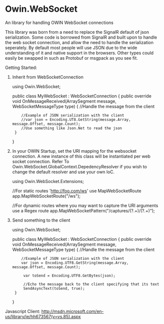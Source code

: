 Owin.WebSocket
==============

An library for handling OWIN WebSocket connections

This library was born from a need to replace the SignalR default of json serialization.  Some code is borrowed from SignalR and built upon to handle the web socket connection, and allow the need to handle the serialization seperately.  By default most people will use JSON due to the wide understanding of it and native support in the browsers.  Other types could easily be swapped in such as Protobuf or msgpack as you see fit. 


Getting Started:

1) Inherit from WebSocketConnection

    using Owin.WebSocket;

    public class MyWebSocket : WebSocketConnection
    {
        public override void OnMessageReceived(ArraySegment<byte> message, WebSocketMessageType type)
        {
           //Handle the message from the client
           
           //Example of JSON serialization with the client
           //var json = Encoding.UT8.GetString(message.Array, message.Offset, message.Count);
           //Use something like Json.Net to read the json
        }
    }

2) In your OWIN Startup, set the URI mapping for the websocket connection.  A new instance of this class will be instantiated per web socket connection.  Refer To Owin.WebSocket.GlobalContext.DepedencyResolver if you wish to change the default resolver and use your own IoC.

     using Owin.WebSocket.Extensions;

     //For static routes 'http://foo.com/ws' use MapWebSocketRoute
     app.MapWebSocketRoute<MyWebSocket>("/ws");

     //For dynamic routes where you may want to capture the URI arguments use a Regex route
     app.MapWebSocketPattern<MyWebSocket>("/captures/(?<capture1>.+)/(?<capture2>.+)");
     
     
3) Send something to the client

    using Owin.WebSocket;

    public class MyWebSocket : WebSocketConnection
    {
        public override void OnMessageReceived(ArraySegment<byte> message, WebSocketMessageType type)
        {
           //Handle the message from the client
           
           //Example of JSON serialization with the client
           var json = Encoding.UTF8.GetString(message.Array, message.Offset, message.Count);

            var toSend = Encoding.UTF8.GetBytes(json);
            
            //Echo the message back to the client specifying that its text
            SendAsyncText(toSend, true);
        }
    }


Javascript Client:
 http://msdn.microsoft.com/en-us/library/ie/hh673567(v=vs.85).aspx



